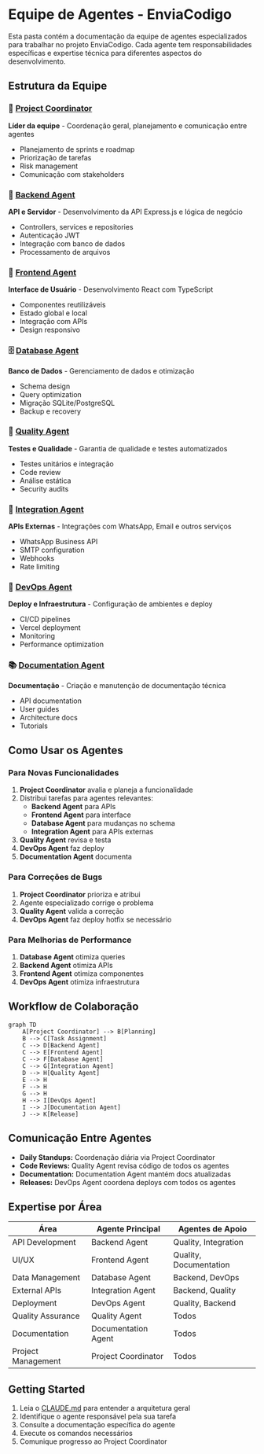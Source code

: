 # Equipe de Agentes - EnviaCodigo

Esta pasta contém a documentação da equipe de agentes especializados para trabalhar no projeto EnviaCodigo. Cada agente tem responsabilidades específicas e expertise técnica para diferentes aspectos do desenvolvimento.

## Estrutura da Equipe

### 🎯 [Project Coordinator](./ProjectCoordinator.md)
**Líder da equipe** - Coordenação geral, planejamento e comunicação entre agentes
- Planejamento de sprints e roadmap
- Priorização de tarefas
- Risk management
- Comunicação com stakeholders

### 🔧 [Backend Agent](./BackendAgent.md)
**API e Servidor** - Desenvolvimento da API Express.js e lógica de negócio
- Controllers, services e repositories
- Autenticação JWT
- Integração com banco de dados
- Processamento de arquivos

### 🎨 [Frontend Agent](./FrontendAgent.md)
**Interface de Usuário** - Desenvolvimento React com TypeScript
- Componentes reutilizáveis
- Estado global e local
- Integração com APIs
- Design responsivo

### 🗄️ [Database Agent](./DatabaseAgent.md)
**Banco de Dados** - Gerenciamento de dados e otimização
- Schema design
- Query optimization
- Migração SQLite/PostgreSQL
- Backup e recovery

### 🧪 [Quality Agent](./QualityAgent.md)
**Testes e Qualidade** - Garantia de qualidade e testes automatizados
- Testes unitários e integração
- Code review
- Análise estática
- Security audits

### 🔌 [Integration Agent](./IntegrationAgent.md)
**APIs Externas** - Integrações com WhatsApp, Email e outros serviços
- WhatsApp Business API
- SMTP configuration
- Webhooks
- Rate limiting

### 🚀 [DevOps Agent](./DevOpsAgent.md)
**Deploy e Infraestrutura** - Configuração de ambientes e deploy
- CI/CD pipelines
- Vercel deployment
- Monitoring
- Performance optimization

### 📚 [Documentation Agent](./DocumentationAgent.md)
**Documentação** - Criação e manutenção de documentação técnica
- API documentation
- User guides
- Architecture docs
- Tutorials

## Como Usar os Agentes

### Para Novas Funcionalidades
1. **Project Coordinator** avalia e planeja a funcionalidade
2. Distribui tarefas para agentes relevantes:
   - **Backend Agent** para APIs
   - **Frontend Agent** para interface
   - **Database Agent** para mudanças no schema
   - **Integration Agent** para APIs externas
3. **Quality Agent** revisa e testa
4. **DevOps Agent** faz deploy
5. **Documentation Agent** documenta

### Para Correções de Bugs
1. **Project Coordinator** prioriza e atribui
2. Agente especializado corrige o problema
3. **Quality Agent** valida a correção
4. **DevOps Agent** faz deploy hotfix se necessário

### Para Melhorias de Performance
1. **Database Agent** otimiza queries
2. **Backend Agent** otimiza APIs
3. **Frontend Agent** otimiza componentes
4. **DevOps Agent** otimiza infraestrutura

## Workflow de Colaboração

```mermaid
graph TD
    A[Project Coordinator] --> B[Planning]
    B --> C[Task Assignment]
    C --> D[Backend Agent]
    C --> E[Frontend Agent]
    C --> F[Database Agent]
    C --> G[Integration Agent]
    D --> H[Quality Agent]
    E --> H
    F --> H
    G --> H
    H --> I[DevOps Agent]
    I --> J[Documentation Agent]
    J --> K[Release]
```

## Comunicação Entre Agentes

- **Daily Standups:** Coordenação diária via Project Coordinator
- **Code Reviews:** Quality Agent revisa código de todos os agentes
- **Documentation:** Documentation Agent mantém docs atualizadas
- **Releases:** DevOps Agent coordena deploys com todos os agentes

## Expertise por Área

| Área | Agente Principal | Agentes de Apoio |
|------|------------------|------------------|
| API Development | Backend Agent | Quality, Integration |
| UI/UX | Frontend Agent | Quality, Documentation |
| Data Management | Database Agent | Backend, DevOps |
| External APIs | Integration Agent | Backend, Quality |
| Deployment | DevOps Agent | Quality, Backend |
| Quality Assurance | Quality Agent | Todos |
| Documentation | Documentation Agent | Todos |
| Project Management | Project Coordinator | Todos |

## Getting Started

1. Leia o [CLAUDE.md](../CLAUDE.md) para entender a arquitetura geral
2. Identifique o agente responsável pela sua tarefa
3. Consulte a documentação específica do agente
4. Execute os comandos necessários
5. Comunique progresso ao Project Coordinator